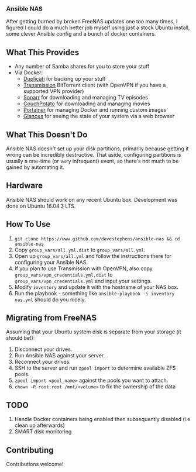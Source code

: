 ### Ansible NAS

After getting burned by broken FreeNAS updates one too many times, I figured I could do a much better job myself using 
just a stock Ubuntu install, some clever Ansible config and a bunch of docker containers.

## What This Provides

 * Any number of Samba shares for you to store your stuff
 * Via Docker:
    - [Duplicati](https://www.duplicati.com/) for backing up your stuff
    - [Transmission](https://transmissionbt.com/) BitTorrent client (with OpenVPN if you have a supported VPN provider)
    - [Sonarr](https://sonarr.tv/) for downloading and managing TV episodes
    - [CouchPotato](https://couchpota.to/) for downloading and managing movies
    - [Portainer](https://portainer.io/) for managing Docker and running custom images
    - [Glances](https://nicolargo.github.io/glances/) for seeing the state of your system via a web browser
    
## What This Doesn't Do

Ansible NAS doesn't set up your disk partitions, primarily because getting it wrong can be incredibly destructive. 
That aside, configuring partitions is usually a one-time (or very infrequent) event, so there's not much to be 
gained by automating it.  

## Hardware

Ansible NAS should work on any recent Ubuntu box. Development was done on Ubuntu 16.04.3 LTS. 

## How To Use

1. `git clone https://www.github.com/davestephens/ansible-nas && cd ansible-nas`
2. Copy `group_vars/all.yml.dist` to  `group_vars/all.yml`. 
3. Open up `group_vars/all.yml` and follow the instructions there for configuring your Ansible NAS.
3. If you plan to use Transmission with OpenVPN, also copy `group_vars/vpn_credentials.yml.dist` to 
`group_vars/vpn_credentials.yml` and input your settings.
4. Modify `inventory` and update it with the hostname of your NAS box.
5. Run the playbook - something like `ansible-playbook -i inventory nas.yml` should do you nicely.

## Migrating from FreeNAS

Assuming that your Ubuntu system disk is separate from your storage (it should be!):

1. Disconnect your drives.
2. Run Ansible NAS against your server.
3. Reconnect your drives.
4. SSH to the server and run `zpool import` to determine available ZFS pools.
5. `zpool import <pool_name>` against the pools you want to attach.
6. `chown -R root:root /mnt/<volume>` to fix the ownership of the data 

## TODO
1. Handle Docker containers being enabled then subsequently disabled (i.e clean up afterwards)
2. SMART disk monitoring

## Contributing
Contributions welcome!

